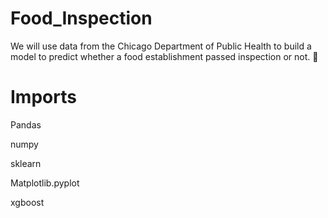 # Food_Inspection

We will use data from the Chicago Department of Public Health to build a model to predict whether a food establishment passed inspection or not. 🥘

# Imports

Pandas

numpy

sklearn

Matplotlib.pyplot

xgboost
